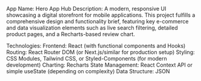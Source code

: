 App Name: Hero App Hub
Description: A modern, responsive UI showcasing a digital storefront for mobile applications. This project fulfills a comprehensive design and functionality brief, featuring key e-commerce and data visualization elements such as live search filtering, detailed product pages, and a Recharts-based review chart.

Technologies:
Frontend: React (with functional components and Hooks)
Routing: React Router DOM (or Next.js/similar for production setup)
Styling: CSS Modules, Tailwind CSS, or Styled-Components (for modern development)
Charting: Recharts
State Management: React Context API or simple useState (depending on complexity)
Data Structure: JSON
